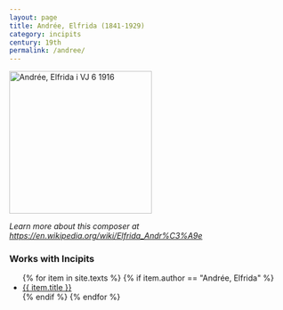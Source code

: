 ```yaml
---
layout: page
title: Andrée, Elfrida (1841-1929)
category: incipits
century: 19th
permalink: /andree/
---
```

<a title="Unknown authorUnknown author, Public domain, via Wikimedia Commons" href="https://commons.wikimedia.org/wiki/File:Andr%C3%A9e,_Elfrida_i_VJ_6_1916.jpg"><img width="256" alt="Andrée, Elfrida i VJ 6 1916" src="https://upload.wikimedia.org/wikipedia/commons/thumb/5/55/Andr%C3%A9e%2C_Elfrida_i_VJ_6_1916.jpg/256px-Andr%C3%A9e%2C_Elfrida_i_VJ_6_1916.jpg"></a>

*Learn more about this composer at <a href="https://en.wikipedia.org/wiki/Elfrida_Andr%C3%A9e" target="_blank">https://en.wikipedia.org/wiki/Elfrida_Andr%C3%A9e</a>*
<br/>

### Works with Incipits
<ul class="texts">
    {% for item in site.texts %}
      {% if item.author == "Andrée, Elfrida" %}
          <li class="text-title">
          <a href="{{ site.baseurl }}{{ item.url }}">
        {{ item.title }}
              </a>
    </li>
      {% endif %}
    {% endfor %}
</ul>
